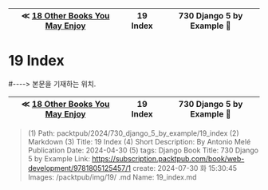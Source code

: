 
| ≪ [ 18 Other Books You May Enjoy ](/packtpub/2024/730_django_5_by_example/18_other_books_you_may_enjoy) | 19 Index | 730 Django 5 by Example 🔔 |
|:----:|:----:|:----:|

# 19 Index
#----> 본문을 기재하는 위치.



| ≪ [ 18 Other Books You May Enjoy ](/packtpub/2024/730_django_5_by_example/18_other_books_you_may_enjoy) | 19 Index | 730 Django 5 by Example 🔔 |
|:----:|:----:|:----:|

> (1) Path: packtpub/2024/730_django_5_by_example/19_index
> (2) Markdown
> (3) Title: 19 Index
> (4) Short Description: By Antonio Melé Publication Date: 2024-04-30
> (5) tags: Django
> Book Title: 730 Django 5 by Example
> Link: https://subscription.packtpub.com/book/web-development/9781805125457/1
> create: 2024-07-30 화 15:30:45
> Images: /packtpub/img/19/
> .md Name: 19_index.md

